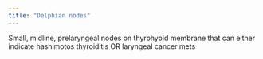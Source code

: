 ```yaml
---
title: "Delphian nodes"
---
```

Small, midline, prelaryngeal nodes on thyrohyoid membrane that can either indicate hashimotos thyroiditis OR laryngeal cancer mets

